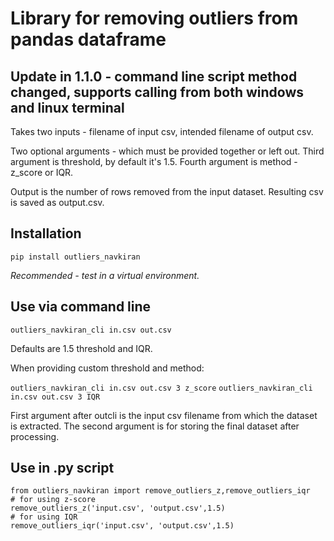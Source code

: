 # Library for removing outliers from pandas dataframe

## Update in 1.1.0 - command line script method changed, supports calling from both windows and linux terminal 
Takes two inputs - filename of input csv, intended filename of output csv. 

Two optional arguments - which must be provided together or left out.
Third argument is threshold, by default it's 1.5. Fourth argument is method - z_score or IQR.

Output is the number of rows removed from the input dataset. Resulting csv is saved as output.csv. 


## Installation
`pip install outliers_navkiran`

*Recommended - test in a virtual environment.* 

## Use via command line
`outliers_navkiran_cli in.csv out.csv`

Defaults are 1.5 threshold and IQR.

When providing custom threshold and method:
 
`outliers_navkiran_cli in.csv out.csv 3 z_score`
`outliers_navkiran_cli in.csv out.csv 3 IQR`

First argument after outcli is the input csv filename from which the dataset is extracted. The second argument is for storing the final dataset after processing.

## Use in .py script
```
from outliers_navkiran import remove_outliers_z,remove_outliers_iqr
# for using z-score
remove_outliers_z('input.csv', 'output.csv',1.5)
# for using IQR
remove_outliers_iqr('input.csv', 'output.csv',1.5)
```

